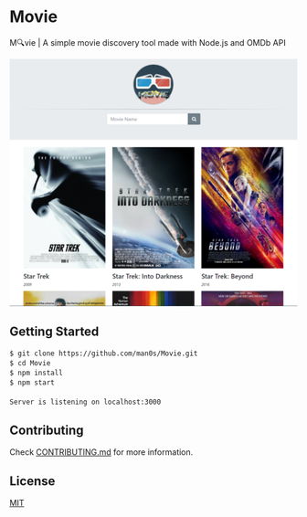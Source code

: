 # Movie
M🔍vie | A simple movie discovery tool made with Node.js and OMDb API

![](https://raw.githubusercontent.com/man0s/Movie/master/Screenshot.PNG)

## Getting Started

```bash
$ git clone https://github.com/man0s/Movie.git
$ cd Movie
$ npm install
$ npm start

Server is listening on localhost:3000
```

## Contributing

Check [CONTRIBUTING.md](CONTRIBUTING.md) for more information.

## License

[MIT](LICENSE)
